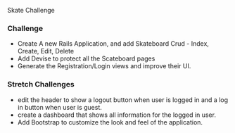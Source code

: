 Skate Challenge 

### Challenge
- Create A new Rails Application, and add Skateboard Crud - Index, Create, Edit, Delete
- Add Devise to protect all the Scateboard pages
- Generate the Registration/Login views and improve their UI.

### Stretch Challenges
- edit the header to show a logout button when user is logged in and a log in button when user is guest.
- create a dashboard that shows all information for the logged in user.
- Add Bootstrap to customize the look and feel of the application.


